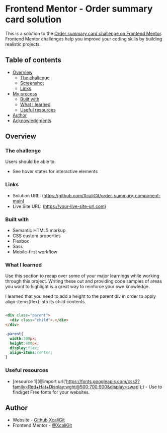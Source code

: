 # Frontend Mentor - Order summary card solution

This is a solution to the [Order summary card challenge on Frontend Mentor](https://www.frontendmentor.io/challenges/order-summary-component-QlPmajDUj). Frontend Mentor challenges help you improve your coding skills by building realistic projects. 

## Table of contents

- [Overview](#overview)
  - [The challenge](#the-challenge)
  - [Screenshot](#screenshot)
  - [Links](#links)
- [My process](#my-process)
  - [Built with](#built-with)
  - [What I learned](#what-i-learned)
  - [Useful resources](#useful-resources)
- [Author](#author)
- [Acknowledgments](#acknowledgments)


## Overview

### The challenge

Users should be able to:

- See hover states for interactive elements


### Links

- Solution URL: (https://github.com/XcaliGit/order-summary-component-main)
- Live Site URL: (https://your-live-site-url.com)


### Built with

- Semantic HTML5 markup
- CSS custom properties
- Flexbox
- Sass
- Mobile-first workflow


### What I learned

Use this section to recap over some of your major learnings while working through this project. Writing these out and providing code samples of areas you want to highlight is a great way to reinforce your own knowledge.

I learned that you need to add a height to the parent div in order to apply align-items(flex) into its child contents.



```html

<div class="parent">
  <div class="child">.</div>  
</div>
```
```css
.parent{
  width:300px;
  height:400px;
  display:flex;
  align-items:center;
}
```



### Useful resources

- [resource 1](@import url('https://fonts.googleapis.com/css2?family=Red+Hat+Display:wght@500;700;900&display=swap');) - Use to find/get Free fonts for your websites.

## Author

- Website - [Github XcaliGit](https://xcali.guthub.io/)
- Frontend Mentor - [@XcaliGit](https://www.frontendmentor.io/profile/XcaliGit)



